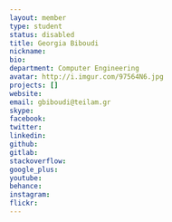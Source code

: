 ```yaml
---
layout: member
type: student
status: disabled
title: Georgia Biboudi
nickname:
bio:
department: Computer Engineering
avatar: http://i.imgur.com/97564N6.jpg
projects: []
website:
email: gbiboudi@teilam.gr
skype:
facebook:
twitter:
linkedin:
github:
gitlab:
stackoverflow:
google_plus:
youtube:
behance:
instagram:
flickr:
---
```

